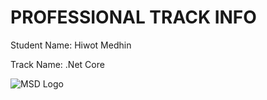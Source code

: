 # PROFESSIONAL TRACK INFO

Student Name: Hiwot Medhin

Track Name: .Net Core

![MSD Logo](assets/msd-6th-batch-logo.png "MSD 6th Batch Logo")
